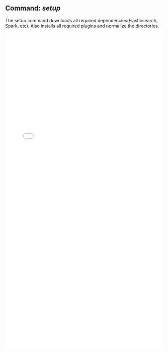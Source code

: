 ## Command: *setup*

The setup command downloads all required dependencies(Elasticsearch, Spark, etc). Also installs all required plugins and normalize the directories.

<iframe src="./diagrams/flow-setup.html" width="100%" height="1000" frameBorder="0"></iframe>



